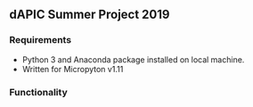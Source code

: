 ## dAPIC Summer Project 2019

### Requirements

* Python 3 and Anaconda package installed on local machine.
* Written for Micropyton v1.11

### Functionality



